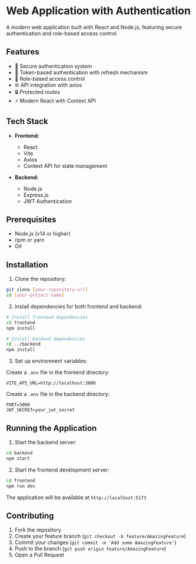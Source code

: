 # Web Application with Authentication

A modern web application built with React and Node.js, featuring secure authentication and role-based access control.

## Features

- 🔐 Secure authentication system
- 🔄 Token-based authentication with refresh mechanism
- 👥 Role-based access control
- 🌐 API integration with axios
- 🔒 Protected routes
- ⚡ Modern React with Context API

## Tech Stack

- **Frontend:**

  - React
  - Vite
  - Axios
  - Context API for state management

- **Backend:**
  - Node.js
  - Express.js
  - JWT Authentication

## Prerequisites

- Node.js (v14 or higher)
- npm or yarn
- Git

## Installation

1. Clone the repository:

```bash
git clone [your-repository-url]
cd [your-project-name]
```

2. Install dependencies for both frontend and backend:

```bash
# Install frontend dependencies
cd frontend
npm install

# Install backend dependencies
cd ../backend
npm install
```

3. Set up environment variables:

Create a `.env` file in the frontend directory:

```env
VITE_API_URL=http://localhost:3000
```

Create a `.env` file in the backend directory:

```env
PORT=3000
JWT_SECRET=your_jwt_secret
```

## Running the Application

1. Start the backend server:

```bash
cd backend
npm start
```

2. Start the frontend development server:

```bash
cd frontend
npm run dev
```

The application will be available at `http://localhost:5173`

## Contributing

1. Fork the repository
2. Create your feature branch (`git checkout -b feature/AmazingFeature`)
3. Commit your changes (`git commit -m 'Add some AmazingFeature'`)
4. Push to the branch (`git push origin feature/AmazingFeature`)
5. Open a Pull Request
